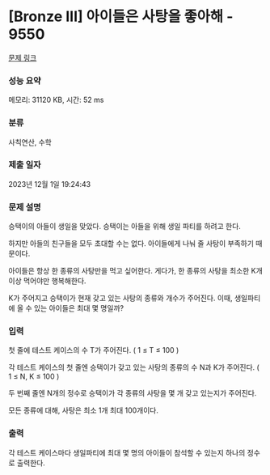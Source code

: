 # [Bronze III] 아이들은 사탕을 좋아해 - 9550 

[문제 링크](https://www.acmicpc.net/problem/9550) 

### 성능 요약

메모리: 31120 KB, 시간: 52 ms

### 분류

사칙연산, 수학

### 제출 일자

2023년 12월 1일 19:24:43

### 문제 설명

<p>승택이의 아들이 생일을 맞았다. 승택이는 아들을 위해 생일 파티를 하려고 한다.</p>

<p>하지만 아들의 친구들을 모두 초대할 수는 없다. 아이들에게 나눠 줄 사탕이 부족하기 때문이다.</p>

<p>아이들은 항상 한 종류의 사탕만을 먹고 싶어한다. 게다가, 한 종류의 사탕을 최소한 K개 이상 먹어야만 행복해한다.</p>

<p>K가 주어지고 승택이가 현재 갖고 있는 사탕의 종류와 개수가 주어진다. 이때, 생일파티에 올 수 있는 아이들은 최대 몇 명일까?</p>

### 입력 

 <p>첫 줄에 테스트 케이스의 수 T가 주어진다. ( 1 ≤ T ≤ 100 )</p>

<p>각 테스트 케이스의 첫 줄엔 승택이가 갖고 있는 사탕의 종류의 수 N과 K가 주어진다. ( 1 ≤ N, K ≤ 100 )</p>

<p>두 번째 줄엔 N개의 정수로 승택이가 각 종류의 사탕을 몇 개 갖고 있는지가 주어진다.</p>

<p>모든 종류에 대해, 사탕은 최소 1개 최대 100개이다.</p>

### 출력 

 <p>각 테스트 케이스마다 생일파티에 최대 몇 명의 아이들이 참석할 수 있는지 하나의 정수로 출력한다.</p>

